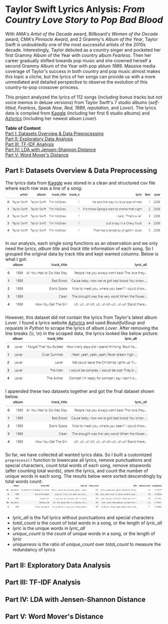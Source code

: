 # Taylor Swift Lyrics Anlysis: *From Country Love Story to Pop Bad Blood*

With AMA's *Artist of the Decade* award, Billboard's *Women of the Decade* award, CMA's *Pinnacle Award*, and 2 Grammy's *Album of the Year*, Taylor Swift is undoubtedly one of the most successful artists of the 2010s decade. Interestingly, Taylor debuted as a country singer and pocketed her first Grammy Album of the Year with country album *Fearless*. Then her career gradually shifted towards pop music and she crowned herself a second Grammy Album of the Year with pop ablum *1989*. Massive media coverage of Taylor's success in both country and pop music almost makes this topic a cliche, but the lyrics of her songs can provide us with a more unmediated and detailed perspective to observe the evolution of this country-to-pop crossover princess.

This project analyzed the lyrics of 112 songs (including bonus tracks but not voice memos in deluxe versions) from Taylor Swift's 7 studio albums (*self-titled*, *Fearless*, *Speak Now*, *Red*, *1989*, *reputation*, and *Lover*). The lyrics data is compiled from [Kaggle](https://www.kaggle.com/PromptCloudHQ/taylor-swift-song-lyrics-from-all-the-albums) (including her first 6 studio albums) and [Azlyrics](https://www.azlyrics.com/) (including her newest album *Lover*).

**Table of Content**\
[Part I: Datasets Overview & Data Preprocessing](#Part-T-Datasets-Overview--Data-Preprocessing)\
[Part II: Exploratory Data Analysis](#Part-II-Exploratory-Data-Analysis)\
[Part III: TF-IDF Analysis](#Part-III-TF-IDF-Analysis)\
[Part IV: LDA with Jensen-Shannon Distance](#Part-IV-LDA-with-Jensen-Shannon-Distance)\
[Part V: Word Mover's Distance](#Part-V-Word-Movers-Distance)

## Part I: Datasets Overview & Data Preprocessing
The lyrics data from [Kaggle](https://www.kaggle.com/PromptCloudHQ/taylor-swift-song-lyrics-from-all-the-albums) was stored in a clean and structured csv file where each row was a line of a song:\
![Original_kaggle_file_head](/images/original_kaggle_file_head.png)

In our analysis, each single song functions as an observation and we only need the *lyrics*, *album title* and *track title* information of each song. So I grouped the original data by track title and kept wanted columns. Below is what I got:\
![Grouped_kaggle_file_head](/images/grouped_kaggle_file_head.png)

However, this dataset did not contain the lyrics from Taylor's latest album *Lover*. I found a lyrics website [Azlyrics](https://www.azlyrics.com/) and used *BeautifulSoup* and *requests* in *Python* to scrape the lyrics of album *Lover*. After removing the line breaks (\r, \n) in the scraped data, the lyrics looked like below picture:\
![Cleaned_azlyrics_file_head](/images/cleaned_azlyrics_file_head.png)

I appended these two datasets together and got the final dataset shown below.\
![Original_final_file_head](/images/grouped_kaggle_file_head.png)

So far, we have collected all wanted lyrics data. So I built a customized `preprocess()` function to lowercase all lyrics, remove punctuations and special characters, count total words of each song, remove stopwords (after counting total words), stem the lyrics, and count the number of unique words in each song. The results below were sorted descendingly by total words count:\
![Preprocessed_final_file_head_sorted](/images/preprocessed_final_file_head_sorted.png)
- *lyric_all* is the full lyrics without punctuations and special characters
- *total_count* is the count of total words in a song, or the length of *lyric_all*
- *lyric* is the unique words in *lyric_all*
- *unique_count* is the count of unique words in a song, or the length of *lyric*
- *uniqueness* is the ratio of *unique_count* over *total_count* to measure the redundancy of lyrics

## Part II: Exploratory Data Analysis
## Part III: TF-IDF Analysis
## Part IV: LDA with Jensen-Shannon Distance
## Part V: Word Mover's Distance
